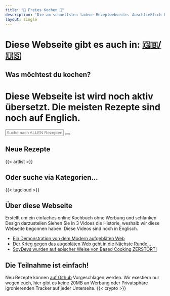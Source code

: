 ```yaml
---
title: "🍲 Freies Kochen 🍳"
description: 'Die am schnellsten ladene Rezeptwebseite. Auschließlich kochen und keine Werbung.'
layout: single
---
```

# Diese Webseite gibt es auch in: <a href="http://localhost:1313/en/">🇬🇧/🇺🇸</a>
## Was möchtest du kochen?
# Diese Webseite ist wird noch aktiv übersetzt. Die meisten Rezepte sind noch auf Englich.
<div class="search js-only">
  <input type="text" id="search" placeholder="Suche nach ALLEN Rezepten...">
  <button id="clear-search">
    <svg xmlns="http://www.w3.org/2000/svg" class="ionicon" viewBox="0 0 512 512"><title>Backspace</title><path d="M135.19 390.14a28.79 28.79 0 0021.68 9.86h246.26A29 29 0 00432 371.13V140.87A29 29 0 00403.13 112H156.87a28.84 28.84 0 00-21.67 9.84v0L46.33 256l88.86 134.11z" fill="none" stroke="currentColor" stroke-linejoin="round" stroke-width="32"></path><path fill="none" stroke="currentColor" stroke-linecap="round" stroke-linejoin="round" stroke-width="32" d="M336.67 192.33L206.66 322.34M336.67 322.34L206.66 192.33M336.67 192.33L206.66 322.34M336.67 322.34L206.66 192.33"></path></svg>
  </button>
</div>

<script>
// @license magnet:?xt=urn:btih:5ac446d35272cc2e4e85e4325b146d0b7ca8f50c&dn=unlicense.txt Unlicense

document.addEventListener("DOMContentLoaded", () => {
  for (e of document.getElementsByClassName("js-only")) {
    e.classList.remove("js-only");
  }

  const recipes = document.querySelectorAll("#artlist li");
  const search = document.getElementById("search");
  const oldheading = document.getElementById("newest-recipes");
  const clearSearch = document.getElementById("clear-search");
  const artlist = document.getElementById("artlist");

  search.addEventListener("input", () => {
    // grab search input value
    const searchText = search.value.toLowerCase().trim().normalize('NFD').replace(/\p{Diacritic}/gu, "");
    const searchTerms = searchText.split(" ");
    const hasFilter = searchText.length > 0;

    artlist.classList.toggle("list-searched", hasFilter);
    oldheading.classList.toggle("hidden", hasFilter);

    // for each recipe hide all but matched
    recipes.forEach(recipe => {
      const searchString = `${recipe.textContent} ${recipe.dataset.tags}`.toLowerCase().normalize('NFD').replace(/\p{Diacritic}/gu, "");
      const isMatch = searchTerms.every(term => searchString.includes(term));

      recipe.hidden = !isMatch;
      recipe.classList.toggle("matched-recipe", hasFilter && isMatch);
    })
  })

  clearSearch.addEventListener("click", () => {
    search.value = "";
    recipes.forEach(recipe => {
      recipe.hidden = false;
      recipe.classList.remove("matched-recipe");
    })

    artlist.classList.remove("list-searched");
    oldheading.classList.remove("hidden");
  })
})
// @license-end
</script>

## Neue Rezepte

{{< artlist >}}

## Oder suche via Kategorien...

{{< tagcloud >}}

## Über diese Webseite

Erstellt um ein einfaches online Kochbuch ohne Werbung und schlanken Design darzustellen 
Siehen Sie in 3 Vidoes die Historie, weshalb wir diese Webseite begonnen haben.
Diese Videos sind noch in Englisch.

- [Ein Demonstration von dem Modern aufgebläten Web](https://odysee.com/@Luke:7/a-demonstration-of-modern-web-bloat:f)
- [Der Krieg gegen das augebläten Web geht in die Nächste Runde...](https://odysee.com/@Luke:7/the-war-against-web-bloat-continues...:a)
- [SoyDevs wurden auf epischer Weise von Based Cooking ZERSTÖRT!](https://odysee.com/@Luke:7/soydevs-destroyed-epic-style-by-based:6)

## Die Teilnahme ist einfach!

Neu Rezepte können [auf Github](https://github.com/lukesmithxyz/based.cooking) Vorgeschlagen werden.
Wir exestiern nur wegen euch, hier gibt es keine 20MB an Werbung oder Privatsphäre igronierenden Tracker auf jeder Unterseite.
{{< crypto >}}
